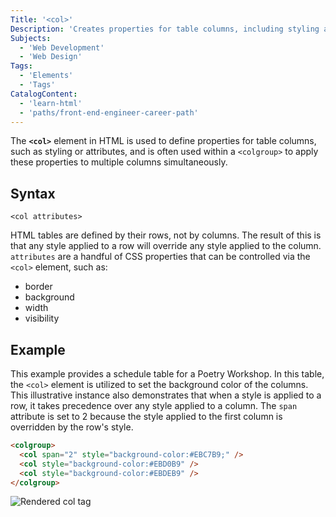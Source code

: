 ```yaml
---
Title: '<col>'
Description: 'Creates properties for table columns, including styling and attributes, often used within a <colgroup> to apply them to multiple columns simultaneously.'
Subjects:
  - 'Web Development'
  - 'Web Design'
Tags:
  - 'Elements'
  - 'Tags'
CatalogContent:
  - 'learn-html'
  - 'paths/front-end-engineer-career-path'
---
```


The **`<col>`** element in HTML is used to define properties for table columns, such as styling or attributes, and is often used within a `<colgroup>` to apply these properties to multiple columns simultaneously.

## Syntax

```pseudo
<col attributes>
```

HTML tables are defined by their rows, not by columns. The result of this is that any style applied to a row will override any style applied to the column. `attributes` are a handful of CSS properties that can be controlled via the `<col>` element, such as:

- border
- background
- width
- visibility

## Example

This example provides a schedule table for a Poetry Workshop. In this table, the `<col>` element is utilized to set the background color of the columns. This illustrative instance also demonstrates that when a style is applied to a row, it takes precedence over any style applied to a column. The `span` attribute is set to 2 because the style applied to the first column is overridden by the row's style.

```html
<colgroup>
  <col span="2" style="background-color:#EBC7B9;" />
  <col style="background-color:#EBD0B9" />
  <col style="background-color:#EBDEB9" />
</colgroup>
```

![Rendered col tag](https://raw.githubusercontent.com/Codecademy/docs/main/media/rendered-col-tag.png)
